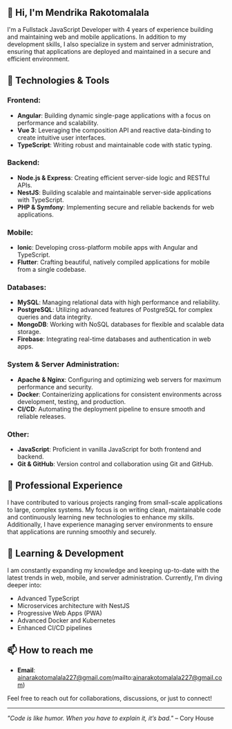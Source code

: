 ## 👋 Hi, I'm Mendrika Rakotomalala

I'm a Fullstack JavaScript Developer with 4 years of experience building and maintaining web and mobile applications. In addition to my development skills, I also specialize in system and server administration, ensuring that applications are deployed and maintained in a secure and efficient environment.

## 🚀 Technologies & Tools

### Frontend:
- **Angular**: Building dynamic single-page applications with a focus on performance and scalability.
- **Vue 3**: Leveraging the composition API and reactive data-binding to create intuitive user interfaces.
- **TypeScript**: Writing robust and maintainable code with static typing.

### Backend:
- **Node.js & Express**: Creating efficient server-side logic and RESTful APIs.
- **NestJS**: Building scalable and maintainable server-side applications with TypeScript.
- **PHP & Symfony**: Implementing secure and reliable backends for web applications.

### Mobile:
- **Ionic**: Developing cross-platform mobile apps with Angular and TypeScript.
- **Flutter**: Crafting beautiful, natively compiled applications for mobile from a single codebase.

### Databases:
- **MySQL**: Managing relational data with high performance and reliability.
- **PostgreSQL**: Utilizing advanced features of PostgreSQL for complex queries and data integrity.
- **MongoDB**: Working with NoSQL databases for flexible and scalable data storage.
- **Firebase**: Integrating real-time databases and authentication in web apps.

### System & Server Administration:
- **Apache & Nginx**: Configuring and optimizing web servers for maximum performance and security.
- **Docker**: Containerizing applications for consistent environments across development, testing, and production.
- **CI/CD**: Automating the deployment pipeline to ensure smooth and reliable releases.

### Other:
- **JavaScript**: Proficient in vanilla JavaScript for both frontend and backend.
- **Git & GitHub**: Version control and collaboration using Git and GitHub.

## 💼 Professional Experience

I have contributed to various projects ranging from small-scale applications to large, complex systems. My focus is on writing clean, maintainable code and continuously learning new technologies to enhance my skills. Additionally, I have experience managing server environments to ensure that applications are running smoothly and securely.

## 🌱 Learning & Development

I am constantly expanding my knowledge and keeping up-to-date with the latest trends in web, mobile, and server administration. Currently, I'm diving deeper into:

- Advanced TypeScript
- Microservices architecture with NestJS
- Progressive Web Apps (PWA)
- Advanced Docker and Kubernetes
- Enhanced CI/CD pipelines

## 📫 How to reach me

- **Email**: ainarakotomalala227@gmail.com(mailto:ainarakotomalala227@gmail.com)

Feel free to reach out for collaborations, discussions, or just to connect!

---

*"Code is like humor. When you have to explain it, it’s bad."* – Cory House

